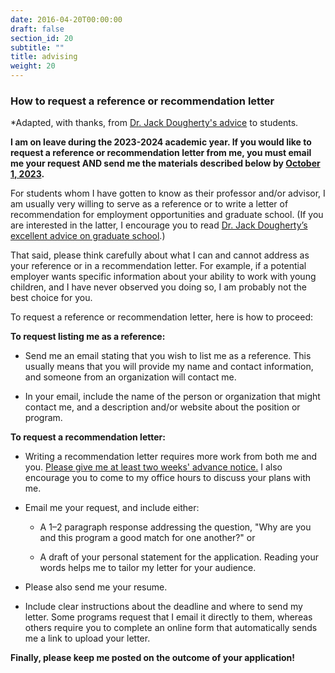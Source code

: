 ```yaml
---
date: 2016-04-20T00:00:00
draft: false
section_id: 20
subtitle: ""
title: advising
weight: 20
---
```


### How to request a reference or recommendation letter

*Adapted, with thanks, from [Dr. Jack Dougherty's advice](https://jackdougherty.org/letter/) to students.

**I am on leave during the 2023-2024 academic year. If you would like to request a reference or recommendation letter from me, you must email me your request AND send me the materials described below by <ins>October 1, 2023</ins>.**

For students whom I have gotten to know as their professor and/or advisor, I am usually very willing to serve as a reference or to write a letter of recommendation for employment opportunities and graduate school. (If you are interested in the latter, I encourage you to read [Dr. Jack Dougherty’s excellent advice on graduate school](https://jackdougherty.org/grad-school/).) 

That said, please think carefully about what I can and cannot address as your reference or in a recommendation letter. For example, if a potential employer wants specific information about your ability to work with young children, and I have never observed you doing so, I am probably not the best choice for you.

To request a reference or recommendation letter, here is how to proceed:

**To request listing me as a reference:**

* Send me an email stating that you wish to list me as a reference. This usually means that you will provide my name and contact information, and someone from an organization will contact me.  

* In your email, include the name of the person or organization that might contact me, and a description and/or website about the position or program.

**To request a recommendation letter:**  

* Writing a recommendation letter requires more work from both me and you. <u>Please give me at least two weeks' advance notice.</u> I also encourage you to come to my office hours to discuss your plans with me.  

* Email me your request, and include either:

  + A 1–2 paragraph response addressing the question, "Why are you and this program a good match for one another?" or

  + A draft of your personal statement for the application. Reading your words helps me to tailor my letter for your audience.

* Please also send me your resume.

* Include clear instructions about the deadline and where to send my letter. Some programs request that I email it directly to them, whereas others require you to complete an online form that automatically sends me a link to upload your letter.

**Finally, please keep me posted on the outcome of your application!**